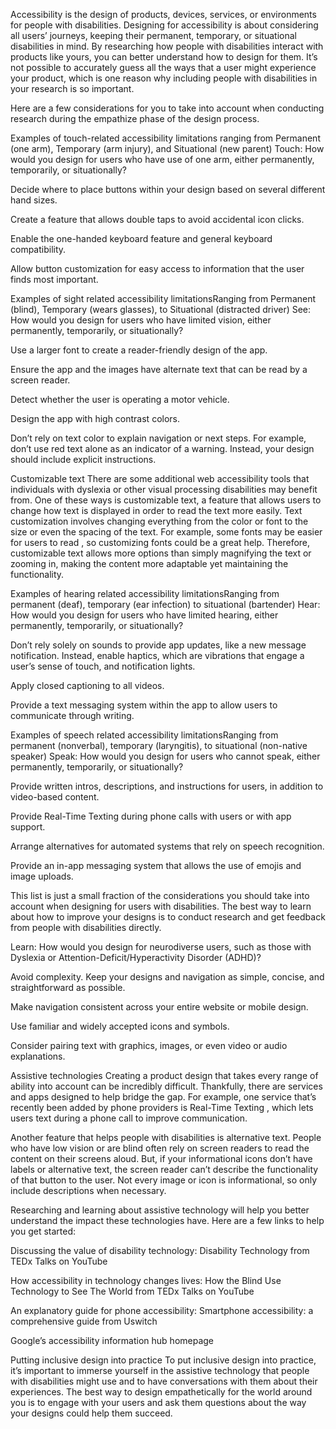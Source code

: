 Accessibility is the design of products, devices, services, or environments for people with disabilities. Designing for accessibility is about considering all users’ journeys, keeping their permanent, temporary, or situational disabilities in mind. By researching how people with disabilities interact with products like yours, you can better understand how to design for them. It’s not possible to accurately guess all the ways that a user might experience your product, which is one reason why including people with disabilities in your research is so important. 

Here are a few considerations for you to take into account when conducting research during the empathize phase of the design process.

Examples of touch-related accessibility limitations ranging from Permanent (one arm), Temporary (arm injury), and Situational (new parent)
Touch: How would you design for users who have use of one arm, either permanently, temporarily, or situationally?

Decide where to place buttons within your design based on several different hand sizes.

Create a feature that allows double taps to avoid accidental icon clicks.

Enable the one-handed keyboard feature and general keyboard compatibility.

Allow button customization for easy access to information that the user finds most important.

Examples of sight related accessibility limitationsRanging from Permanent (blind), Temporary (wears glasses), to Situational (distracted driver)
See: How would you design for users who have limited vision, either permanently, temporarily, or situationally?

Use a larger font to create a reader-friendly design of the app.

Ensure the app and the images have alternate text that can be read by a screen reader.

Detect whether the user is operating a motor vehicle.

Design the app with high contrast colors.

Don’t rely on text color to explain navigation or next steps. For example, don’t use red text alone as an indicator of a warning. Instead, your design should include explicit instructions.

Customizable text
There are some additional web accessibility tools that individuals with dyslexia or other visual processing disabilities may benefit from. One of these ways is customizable text, a feature that allows users to change how text is displayed in order to read the text more easily.  Text customization involves changing everything from the color or font to the size or even the spacing of the text. For example, some fonts may be easier for users to read , so customizing fonts could be a great help. Therefore, customizable text allows more options than simply magnifying the text or zooming in, making the content more adaptable yet maintaining the functionality. 

Examples of hearing related accessibility limitationsRanging from permanent (deaf), temporary (ear infection) to situational (bartender)
Hear: How would you design for users who have limited hearing, either permanently, temporarily, or situationally? 

Don’t rely solely on sounds to provide app updates, like a new message notification. Instead, enable haptics, which are vibrations that engage a user’s sense of touch, and notification lights.

Apply closed captioning to all videos. 

Provide a text messaging system within the app to allow users to communicate through writing.

Examples of speech related accessibility limitationsRanging from permanent (nonverbal), temporary (laryngitis), to situational (non-native speaker)
Speak: How would you design for users who cannot speak, either permanently, temporarily, or situationally? 

Provide written intros, descriptions, and instructions for users, in addition to video-based content.

Provide Real-Time Texting during phone calls with users or with app support.

Arrange alternatives for automated systems that rely on speech recognition.

Provide an in-app messaging system that allows the use of emojis and image uploads.

This list is just a small fraction of the considerations you should take into account when designing for users with disabilities. The best way to learn about how to improve your designs is to conduct research and get feedback from people with disabilities directly.


Learn: How would you design for neurodiverse users, such as those with Dyslexia or Attention-Deficit/Hyperactivity Disorder (ADHD)? 

Avoid complexity. Keep your designs and navigation as simple, concise, and straightforward as possible. 

Make navigation consistent across your entire website or mobile design.

Use familiar and widely accepted icons and symbols.

Consider pairing text with graphics, images, or even video or audio explanations.

Assistive technologies
Creating a product design that takes every range of ability into account can be incredibly difficult. Thankfully, there are services and apps designed to help bridge the gap. For example, one service that’s recently been added by phone providers is 
Real-Time Texting
, which lets users text during a phone call to improve communication. 

Another feature that helps people with disabilities is alternative text. People who have low vision or are blind often rely on screen readers to read the content on their screens aloud. But, if your informational icons don’t have labels or alternative text, the screen reader can’t describe the functionality of that button to the user. Not every image or icon is informational, so only include descriptions when necessary. 

Researching and learning about assistive technology will help you better understand the impact these technologies have. Here are a few links to help you get started: 

Discussing the value of disability technology: 
Disability Technology
 from TEDx Talks on YouTube

How accessibility in technology changes lives: 
How the Blind Use Technology to See The World
 from TEDx Talks on YouTube

An explanatory guide for phone accessibility: 
Smartphone accessibility: a comprehensive guide
 from Uswitch 

Google’s 
accessibility information hub homepage
 

Putting inclusive design into practice
To put inclusive design into practice, it’s important to immerse yourself in the assistive technology that people with disabilities might use and to have conversations with them about their experiences. The best way to design empathetically for the world around you is to engage with your users and ask them questions about the way your designs could help them succeed.